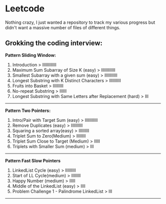# Leetcode

Nothing crazy, I just wanted a repository to track my various progress but didn't want a massive number of files of different things.

## Grokking the coding interview:

**Pattern Sliding Window:**

1. Introduction > IIIIIIIIIIII
2. Maximum Sum Subarray of Size K (easy) > IIIIIIIIIIII
3. Smallest Subarray with a given sum (easy) > IIIIIIIIIII
4. Longest Substring with K Distinct Characters > IIIIIIIIII
5. Fruits into Basket > IIIIIIIII
6. No-repeat Substring > IIIIII
7. Longest Substring with Same Letters after Replacement (hard) > III

---

**Pattern Two Pointers:**

1. Intro/Pair with Target Sum (easy) > IIIIIIIIIII
2. Remove Duplicates (easy) > IIIIIIIIII
3. Squaring a sorted array(easy) > IIIIIIIII
4. Triplet Sum to Zero(Medium) > IIIIIIII
5. Triplet Sum Close to Target (Medium) > IIIII
6. Triplets with Smaller Sum (medium) > III

---

**Pattern Fast Slow Pointers**

1. LinkedList Cycle (easy) > IIIIIIIII
2. Start of LL Cycle(medium) > IIIIIIII
3. Happy Number (medium) > IIIII
4. Middle of the LinkedList (easy) > IIII
5. Problem Challenge 1 - Palindrome LinkedList > III

---
